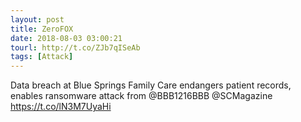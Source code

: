 ```yaml
---
layout: post
title: ZeroFOX
date: 2018-08-03 03:00:21
tourl: http://t.co/ZJb7qISeAb
tags: [Attack]
---
```

Data breach at Blue Springs Family Care endangers patient records, enables ransomware attack from @BBB1216BBB @SCMagazine https://t.co/lN3M7UyaHi